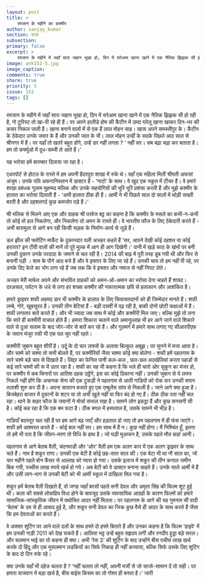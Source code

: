 ```yaml
---
layout: post
title: >
    रमजान के महीने का कश्मीर
author: sanjay_kumar
section: यात्रा
subsection:
primary: false
excerpt: >
    रमजान के महीने में जहाँ सारा जहान भूखा हो, दिन में सरेआम खाना खाने में एक नैतिक झिझक सी हो रही है, गो टुरिस्ट तो खा-पी रहे ही हैं। पर अपने हालीडे होम की कैंटीन में उम्दा घरेलू खाना खाकर दिन-भर की कसर निकल जाती है।
image: ank152-5.jpg
image_caption: 
comments: true
share: true
priority: 5
issue: 152
tags: []
---
```


रमजान के महीने में जहाँ सारा जहान भूखा हो, दिन में सरेआम खाना खाने में एक नैतिक झिझक सी हो रही है, गो टुरिस्ट तो खा-पी रहे ही हैं। पर अपने हालीडे होम की कैंटीन में उम्दा घरेलू खाना खाकर दिन-भर की कसर निकल जाती है। खाना बनाने वालों में से एक हैं लाल मोहन साह। खास अपने समस्तीपुर के। कैंटीन के ठेकेदार उनके जवार के हैं और उनकी जात के भी। लाल मोहन उन्हीं के सदके पिछले आठ साल से श्रीनगर में हैं। पर यहाँ तो खतरे बहुत होंगे, उन्हें डर नहीं लगता ? ‘ नहीं सर। सब बढ़ा चढ़ा कर बताता है। हम तो कर्फ्यूओ में दूध-सब्जी ले आते हैं।’

यह भरोसा हमें बारम्बार दिलाया जा रहा है।

एअरपोर्ट से होटल के रास्ते में हम अपनी हैदरपुरा शाखा में रुके थे। वहाँ एक महिला मिलीं श्रीमती अफसां अंजुम। उनके पति अफगानिस्तान में डाक्टर हैं - ‘नाटो’ के साथ। वे खुद एक स्कूल में टीचर हैं। वे हमारे शाखा प्रबंधक गुलाम मुहम्मद मलिक और उनके सहयोगियों की भूरि भूरि प्रशंसा करती हैं और मुझे कश्मीर के हालात का भरोसा दिलाती हैं - ‘अभी हालात ठीक ही हैं। आर्मी ने भी पिछले साल दो सालों में थोड़ी सख्ती बरती है और दहशतगर्द कुछ कमजोर पड़े हैं।’

श्री मलिक से मिलने आए एक और ग्राहक श्री परवेज बट्ट का कहना है कि कश्मीर के मसले का कभी-न-कभी तो कोई तो हल निकलेगा, और निकलेगा तो अमन के रास्ते ही। वे भारतीय फौज के लिए ठेकेदारी करते हैं - अभी बारामुला से आगे बन रही किसी सड़क के निर्माण-कार्य से जुड़े हैं।

डल झील की फ्लोटिंग मार्केट के दुकानदार वली अजहर कहते हैं ‘सर, आपने देखी कोई दहशत या कोई हरारत? इन टीवी वालों की मानें तो पूरे मुल्क में आग ही आग दिखेगी।’ पानी में खड़े काठ के खंभों पर बनी उनकी दुकान उनके परदादा के जमाने से चल रही है। 2014 की बाढ़ में पूरी तरह डूब गयी थी और फिर से बनानी पड़ी । शाम के पौने आठ बजे हैं और वे इफ्तार के लिए जा रहे हैं। उनकी चाय तो हम नहीं पी रहे, पर उनके दिए केले का भोग लगा रहे हैं जब तक कि वे इफ्तार और नमाज से नहीं निपट लेते।

अजहर मेरी मार्फत अपने और संभावित ग्राहकों को अमन-ओ-अमान का भरोसा देना चाहते हैं शायद। दरअसल, पर्यटन के धंधे से लगा हर शख्स कश्मीर की नकारात्मक छवि से हलाकान और आशंकित है।

हमारे ड्राइवर शफी अहमद डार भी कश्मीर के हालात के लिए सियासतदानों को ही जिम्मेदार मानते हैं। शफी लम्बे, गोरे, खूबसूरत हैं। उनकी तीन बेटियां हैं - बड़ी दसवीं में पढ़ रही है, बाकी दोनों छोटी कक्षाओं में हैं। शफी लगातार बातें करते हैं। और भी ज्यादा जब साथ में कोई और कश्मीरी मिल जाए। बल्कि मुझे तो लगा कि सारे ही कश्मीरी वाचाल होते हैं। हमारा शिकारा चलाने वाले अमानुल्लाह भी हर आने जाने वाले शिकारे वाले से दुआ सलाम के बाद जोर-जोर से बातें कर रहे हैं। और गुलमर्ग में हमारे साथ लगाए गए सीआरपीएफ के जवान मंजूर रफी भी एक पल चुप नहीं रहते।

कश्मीरी जुबान बहुत शीरीं है। उर्दू के दो चार लफ्जों के अलावा बिल्कुल अबूझ। पर सुनने में मजा आता है। और चश्मे को चश्मा तो सभी बोलते हैं, पर कश्मीरियों जैसा चश्मा कोई क्या बोलेगा - शफी हमें  पहलगाम के सारे चश्मे बड़े चाव से दिखाते हैं। लिद्दर का फेनिल पानी कल-कल , छल-छल अठखेलियां करता पहाडों से कई सारे चश्मों की रू में उतर रहा है।
शफी का यह भी कहना है कि भले ही चारो ओर सुकून का मंजर हो, पर कश्मीर में कब चिनारों पर आतिश दहक उट्ठेंगे, इस का कोई ठिकाना नहीं। उनकी जुबान से ये लफ्ज निकले नहीं होंगे कि अचानक सेना की एक टुकड़ी ने पहलगाम से आती गाडियों को रोक कर उनकी सघन तलाशी शुरु कर दी है। अपना सायरन बजाते हुए एक एम्बुलेंस सांय से निकली है। जाने आगे क्या हुआ है।
बिजबेहरा बाजार में दुकानों के शटर या तो अभी खुले नहीं या फिर बंद हो गए हैं। ठीक ठीक पता नहीं चल रहा। थाने के बाहर फौज के जवानों ने मोर्चा संभाल रखा है। सामने लोग इकट्ठा हैं और कुछ सनसनी सी है। कोई कह रहा है कि एक बम फटा है। ठीक बगल में हस्पताल है, उसके सामने भी भीड़ है।

गाडियाँ बदस्तूर चल रही हैं पर हम आगे बढ़ जाएँ और हड़ताल हो जाए तो हम पहलगाम में ही फंस जाएंगे। शफी हमें आश्वस्त करते हैं - कोई बात नहीं सर। हम साथ में हैं न। कुछ नहीं होगा। मैं निश्चिंत हूँ, इतना तो हमें भी पता है कि जीवन-मरण तो विधि के हाथ है। जो घड़ी मुअय्यन है, उसके पहले मौत कहां आनी।

पहलगाम से आगे बेताब वैली, चंदनवाडी और ‘ओर’ वैली हम एक अलग कार में एक अलग ड्राइवर के साथ चले हैं। नाम है शकूर राणा। उनकी एक बेटी है कोई छह-सात साल की। एक बेटा भी था नौ साल का, जो चार महीने पहले बोन कैंसर से अल्लाह को प्यारा हो गया। उसके इलाज में शकूर की तीन कनाल जमीन बिक गयी, पच्चीस लाख रुपये खर्च हो गये। अब बेटी को वे डाक्टर बनाना चाहते हैं। उनके साले आर्मी में हैं और उसी लाग-भाग से उनकी बेटी को भी आर्मी स्कूल में दाखिला मिल गया है।

शकूर हमें बेताब वैली दिखाते हैं, वो जगह जहाँ बरसों पहले सनी देवल और अमृता सिंह की फिल्म शूट हुई थी। कला की सबसे लोकप्रिय विधा होने के बावजूद उसके व्यवसायिक आग्रहों के कारण फिल्मों को हमारे सामाजिक-सांस्कृतिक जीवन में यथोचित आदर नहीं मिलता। पर पहलगाम के आगे की यह गुमनाम सी वादी ‘बेताब’ के दम से ही आबाद हुई है, और शकूर सनी देवल का जिक्र कुछ वैसे ही आदर के साथ करते हैं जैसा कि हम देवताओं का करते हैं।

वे अक्सर शूटिंग पर आने वाले दलों के साथ हफ्ते दो हफ्ते बिताते हैं और उनका कहना है कि फिल्म ‘हाइवे’ में हम उनकी गाड़ी 7011 को देख सकते हैं। आलिया भट्ट उन्हें बहुत सहृदय लगीं और रनदीप हुड्डा बड़े सरल। और सलमान भाई का तो कहना ही क्या। अभी ‘रेस 3’ की शूटिंग के बाद उन्होंने बीस पचीस लाख खर्च करके दो हिंदू और एक मुसलमान लडकियों का सिर्फ निकाह ही नहीं करवाया, बल्कि सिर्फ उसके लिए शूटिंग के बाद दो दिन रुके रहे।

क्या उनके यहाँ भी दहेज चलता है ? ‘नहीं चलता तो नहीं, अपनी मर्जी से जो साजो-सामान दें तो सही। पर हमारा वाजवान में बड़ा खर्च है, बीस बाईस किसम का तो गोश्त ही बनता है।’
जारी